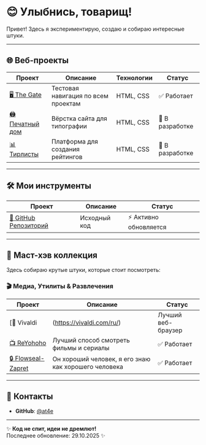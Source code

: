 # 😊 Улыбнись, товарищ!

Привет! Здесь я экспериментирую, создаю и собираю интересные штуки.

---

## 🌐 Веб-проекты

| Проект | Описание | Технологии | Статус |
|--------|-----------|------------|---------|
| [🖥️ The Gate](https://at4e.github.io/gate.html) | Тестовая навигация по всем проектам | HTML, CSS | ✅ Работает |
| [🖨️ Печатный дом](https://at4e.github.io/pechatdom/index.html) | Вёрстка сайта для типографии | HTML, CSS | 🚧 В разработке |
| [📊 Тирлисты](https://at4e.github.io/tier-list-editor/anime/index.html) | Платформа для создания рейтингов | HTML, CSS | 🚧 В разработке |

---

## 🛠️ Мои инструменты

| Проект | Описание | Статус |
|--------|-----------|---------|
| [📁 GitHub Репозиторий](https://github.com/at4e/at4e.github.io) | Исходный код | ⚡ Активно обновляется |

---

## 🔮 Маст-хэв коллекция

Здесь собираю крутые штуки, которые стоит посмотреть:

### 🎬 Медиа, Утилиты & Развлечения

| Проект | Описание | Статус |
|--------|-----------|---------|
| [🔎 Vivaldi |(https://vivaldi.com/ru/) | Лучший веб-браузер | ✅ Работает |
| [📺 ReYohoho](https://reyohoho.github.io/reyohoho/) | Лучший способ смотреть фильмы и сериалы | ✅ Работает |
| [🔒 Flowseal-Zapret](https://github.com/Flowseal/zapret-discord-youtube) | Он хороший человек, я его знаю как хорошего человека | ✅ Работает |

---

## 🤝 Контакты

- **GitHub**: [@at4e](https://github.com/at4e)

---

✨ **Код не спит, идеи не дремлют!**  
Последнее обновление: 29.10.2025 ✨
